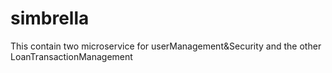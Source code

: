 # simbrella
This contain two microservice for userManagement&amp;Security and the other LoanTransactionManagement

